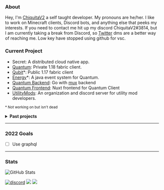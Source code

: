 ### About
Hey, I'm [ChiquitaV2](https://chiquitav2.com) a self taught developer. My pronouns are he/her. I like to work on Minecraft clients, Discord bots, and anything else that peeks my interests. If you need to contact me hit up my discord ChiquitaV2#3814, but I am currently taking a break from Discord, so [Twitter](https://twitter.com/Chiquita_V2) dms are a better way of reaching me. Low key have stopped using github for vsc.

### Current Project
* Secret: A distributed cloud native app. 
* [Quantum](https://quantumclient.org): Private 1.18 fabric client.
* [Qubit](https://github.com/QuantumClient/Qubit)*: Public 1.17 fabric client
* [Energy](https://github.com/QuantumClient/Energy)*: A java event system for Quantum.
* [Quantum Backend][Quantum]: Go with [mux](https://github.com/gorilla/mux) backend
* [Quantum Frontend][Quantum]: Nuxt frontend for Quantum Client
* [UtilityMods](https://github.com/UtilityMods): An organization and discord server for utility mod developers.

[Quantum]: https://quantumclient.org

  <sup>* Not working on but isn't dead </sup>

<details>
<summary><strong>Past projects</strong></summary>
  
* [MacHack](https://github.com/chiquitav2/machack): Bleach Hack that would work on mac, back when it did.
* BananaBot: Discord bot for my servers.
* [Cats](https://github.com/ChiquitaV2/cats): Simple random cat server (very cute)
* Half my projects
</details>

---

### 2022 Goals
* [ ] Use graphql

---

### Stats
![GitHub Stats](https://github-readme-stats.vercel.app/api?username=chiquitav2&count_private=true&show_icons=true&hide=issues&theme=material-palenight)

[![discord](https://img.shields.io/badge/Discord-h8EQyuYTK7-9080c2)](https://discord.gg/h8EQyuYTK7)
![](https://komarev.com/ghpvc/?username=chiquitav2&color=9080c2)
![](https://img.shields.io/badge/Based-Very-9080c2)

